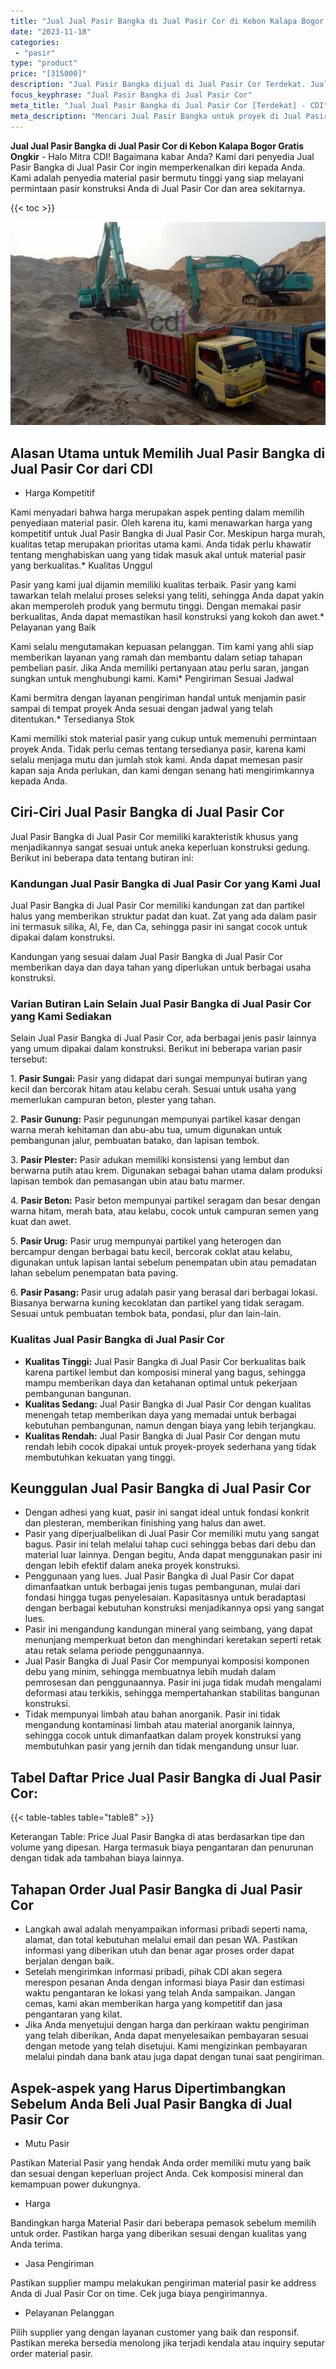 ```yaml
---
title: "Jual Jual Pasir Bangka di Jual Pasir Cor di Kebon Kalapa Bogor Gratis Ongkir"
date: "2023-11-18"
categories:
 - "pasir"
type: "product"
price: "[315000]"
description: "Jual Pasir Bangka dijual di Jual Pasir Cor Terdekat. Jual Pasir Bangka ini sering digunakan dalam proyek konstruksi sebagai bahan campuran yang terpilih dan bersih. Silakan hubungi kami untuk informasi lebih lanjut."
focus_keyphrase: "Jual Pasir Bangka di Jual Pasir Cor"
meta_title: "Jual Jual Pasir Bangka di Jual Pasir Cor [Terdekat] - CDI"
meta_description: "Mencari Jual Pasir Bangka untuk proyek di Jual Pasir Cor? Kami menyediakan Jual Pasir Bangka berkualitas untuk bahan campuran. Raih penawaran terbaik sekarang."
---
```


**Jual Jual Pasir Bangka di Jual Pasir Cor di Kebon Kalapa Bogor Gratis Ongkir** - Halo Mitra CDI! Bagaimana kabar Anda? Kami dari penyedia Jual Pasir Bangka di Jual Pasir Cor ingin memperkenalkan diri kepada Anda. Kami adalah penyedia material pasir bermutu tinggi yang siap melayani permintaan pasir konstruksi Anda di Jual Pasir Cor dan area sekitarnya.

{{< toc >}}

![Jual Jual Pasir Bangka di Jual Pasir Cor di Kebon Kalapa Bogor Gratis Ongkir](/images/pasir/pasir-bangunan-22.jpg)

## Alasan Utama untuk Memilih Jual Pasir Bangka di Jual Pasir Cor dari CDI

*   Harga Kompetitif

Kami menyadari bahwa harga merupakan aspek penting dalam memilih penyediaan material pasir. Oleh karena itu, kami menawarkan harga yang kompetitif untuk Jual Pasir Bangka di Jual Pasir Cor. Meskipun harga murah, kualitas tetap merupakan prioritas utama kami. Anda tidak perlu khawatir tentang menghabiskan uang yang tidak masuk akal untuk material pasir yang berkualitas.*   Kualitas Unggul

Pasir yang kami jual dijamin memiliki kualitas terbaik. Pasir yang kami tawarkan telah melalui proses seleksi yang teliti, sehingga Anda dapat yakin akan memperoleh produk yang bermutu tinggi. Dengan memakai pasir berkualitas, Anda dapat memastikan hasil konstruksi yang kokoh dan awet.*   Pelayanan yang Baik

Kami selalu mengutamakan kepuasan pelanggan. Tim kami yang ahli siap memberikan layanan yang ramah dan membantu dalam setiap tahapan pembelian pasir. Jika Anda memiliki pertanyaan atau perlu saran, jangan sungkan untuk menghubungi kami. Kami*   Pengiriman Sesuai Jadwal

Kami bermitra dengan layanan pengiriman handal untuk menjamin pasir sampai di tempat proyek Anda sesuai dengan jadwal yang telah ditentukan.*   Tersedianya Stok

Kami memiliki stok material pasir yang cukup untuk memenuhi permintaan proyek Anda. Tidak perlu cemas tentang tersedianya pasir, karena kami selalu menjaga mutu dan jumlah stok kami. Anda dapat memesan pasir kapan saja Anda perlukan, dan kami dengan senang hati mengirimkannya kepada Anda. 

## Ciri-Ciri Jual Pasir Bangka di Jual Pasir Cor

Jual Pasir Bangka di Jual Pasir Cor memiliki karakteristik khusus yang menjadikannya sangat sesuai untuk aneka keperluan konstruksi gedung. Berikut ini beberapa data tentang butiran ini:

### Kandungan Jual Pasir Bangka di Jual Pasir Cor yang Kami Jual

Jual Pasir Bangka di Jual Pasir Cor memiliki kandungan zat dan partikel halus yang memberikan struktur padat dan kuat. Zat yang ada dalam pasir ini termasuk silika, Al, Fe, dan Ca, sehingga pasir ini sangat cocok untuk dipakai dalam konstruksi.

Kandungan yang sesuai dalam Jual Pasir Bangka di Jual Pasir Cor memberikan daya dan daya tahan yang diperlukan untuk berbagai usaha konstruksi.

### Varian Butiran Lain Selain Jual Pasir Bangka di Jual Pasir Cor yang Kami Sediakan

Selain Jual Pasir Bangka di Jual Pasir Cor, ada berbagai jenis pasir lainnya yang umum dipakai dalam konstruksi. Berikut ini beberapa varian pasir tersebut:

1\.  **Pasir Sungai:** Pasir yang didapat dari sungai mempunyai butiran yang kecil dan bercorak hitam atau kelabu cerah. Sesuai untuk usaha yang memerlukan campuran beton, plester yang tahan.

2\.  **Pasir Gunung:** Pasir pegunungan mempunyai partikel kasar dengan warna merah kehitaman dan abu-abu tua, umum digunakan untuk pembangunan jalur, pembuatan batako, dan lapisan tembok.

3\.  **Pasir Plester:** Pasir adukan memiliki konsistensi yang lembut dan berwarna putih atau krem. Digunakan sebagai bahan utama dalam produksi lapisan tembok dan pemasangan ubin atau batu marmer.

4\.  **Pasir Beton:** Pasir beton mempunyai partikel seragam dan besar dengan warna hitam, merah bata, atau kelabu, cocok untuk campuran semen yang kuat dan awet.

5\.  **Pasir Urug:** Pasir urug mempunyai partikel yang heterogen dan bercampur dengan berbagai batu kecil, bercorak coklat atau kelabu, digunakan untuk lapisan lantai sebelum penempatan ubin atau pemadatan lahan sebelum penempatan bata paving.

6\.  **Pasir Pasang:** Pasir urug adalah pasir yang berasal dari berbagai lokasi. Biasanya berwarna kuning kecoklatan dan partikel yang tidak seragam. Sesuai untuk pembuatan tembok bata, pondasi, plur dan lain-lain.

### Kualitas Jual Pasir Bangka di Jual Pasir Cor

*   **Kualitas Tinggi:** Jual Pasir Bangka di Jual Pasir Cor berkualitas baik karena partikel lembut dan komposisi mineral yang bagus, sehingga mampu memberikan daya dan ketahanan optimal untuk pekerjaan pembangunan bangunan.
*   **Kualitas Sedang:** Jual Pasir Bangka di Jual Pasir Cor dengan kualitas menengah tetap memberikan daya yang memadai untuk berbagai kebutuhan pembangunan, namun dengan biaya yang lebih terjangkau.
*   **Kualitas Rendah:** Jual Pasir Bangka di Jual Pasir Cor dengan mutu rendah lebih cocok dipakai untuk proyek-proyek sederhana yang tidak membutuhkan kekuatan yang tinggi.

## Keunggulan Jual Pasir Bangka di Jual Pasir Cor

*   Dengan adhesi yang kuat, pasir ini sangat ideal untuk fondasi konkrit dan plesteran, memberikan finishing yang halus dan awet.
*   Pasir yang diperjualbelikan di Jual Pasir Cor memiliki mutu yang sangat bagus. Pasir ini telah melalui tahap cuci sehingga bebas dari debu dan material luar lainnya. Dengan begitu, Anda dapat menggunakan pasir ini dengan lebih efektif dalam aneka proyek konstruksi.
*   Penggunaan yang lues. Jual Pasir Bangka di Jual Pasir Cor dapat dimanfaatkan untuk berbagai jenis tugas pembangunan, mulai dari fondasi hingga tugas penyelesaian. Kapasitasnya untuk beradaptasi dengan berbagai kebutuhan konstruksi menjadikannya opsi yang sangat lues.
*   Pasir ini mengandung kandungan mineral yang seimbang, yang dapat menunjang memperkuat beton dan menghindari keretakan seperti retak atau retak selama periode penggunaannya.
*   Jual Pasir Bangka di Jual Pasir Cor mempunyai komposisi komponen debu yang minim, sehingga membuatnya lebih mudah dalam pemrosesan dan penggunaannya. Pasir ini juga tidak mudah mengalami deformasi atau terkikis, sehingga mempertahankan stabilitas bangunan konstruksi.
*   Tidak mempunyai limbah atau bahan anorganik. Pasir ini tidak mengandung kontaminasi limbah atau material anorganik lainnya, sehingga cocok untuk dimanfaatkan dalam proyek konstruksi yang membutuhkan pasir yang jernih dan tidak mengandung unsur luar.

## Tabel Daftar Price Jual Pasir Bangka di Jual Pasir Cor:

{{< table-tables table="table8" >}}

Keterangan Table: Price Jual Pasir Bangka di atas berdasarkan tipe dan volume yang dipesan. Harga termasuk biaya pengantaran dan penurunan dengan tidak ada tambahan biaya lainnya.

## Tahapan Order Jual Pasir Bangka di Jual Pasir Cor

*   Langkah awal adalah menyampaikan informasi pribadi seperti nama, alamat, dan total kebutuhan melalui email dan pesan WA. Pastikan informasi yang diberikan utuh dan benar agar proses order dapat berjalan dengan baik.
*   Setelah mengirimkan informasi pribadi, pihak CDI akan segera merespon pesanan Anda dengan informasi biaya Pasir dan estimasi waktu pengantaran ke lokasi yang telah Anda sampaikan. Jangan cemas, kami akan memberikan harga yang kompetitif dan jasa pengantaran yang kilat.
*   Jika Anda menyetujui dengan harga dan perkiraan waktu pengiriman yang telah diberikan, Anda dapat menyelesaikan pembayaran sesuai dengan metode yang telah disetujui. Kami mengizinkan pembayaran melalui pindah dana bank atau juga dapat dengan tunai saat pengiriman.

## Aspek-aspek yang Harus Dipertimbangkan Sebelum Anda Beli Jual Pasir Bangka di Jual Pasir Cor

*   Mutu Pasir

Pastikan Material Pasir yang hendak Anda order memiliki mutu yang baik dan sesuai dengan keperluan project Anda. Cek komposisi mineral dan kemampuan power dukungnya.
*   Harga

Bandingkan harga Material Pasir dari beberapa pemasok sebelum memilih untuk order. Pastikan harga yang diberikan sesuai dengan kualitas yang Anda terima.
*   Jasa Pengiriman

Pastikan supplier mampu melakukan pengiriman material pasir ke address Anda di Jual Pasir Cor on time. Cek juga biaya pengirimannya.
*   Pelayanan Pelanggan

Pilih supplier yang dengan layanan customer yang baik dan responsif. Pastikan mereka bersedia menolong jika terjadi kendala atau inquiry seputar order material pasir.
